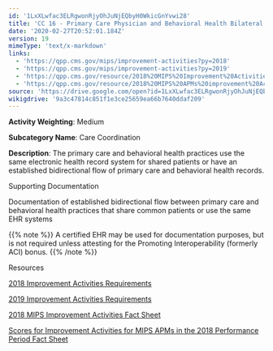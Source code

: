 ```yaml
---
id: '1LxXLwfac3ELRgwonRjyOhJuNjEQbyH0WkicGnYvwi28'
title: 'CC 16 - Primary Care Physician and Behavioral Health Bilateral Electronic Exchange of Information for Shared Patients'
date: '2020-02-27T20:52:01.184Z'
version: 19
mimeType: 'text/x-markdown'
links:
  - 'https://qpp.cms.gov/mips/improvement-activities?py=2018'
  - 'https://qpp.cms.gov/mips/improvement-activities?py=2019'
  - 'https://qpp.cms.gov/resource/2018%20MIPS%20Improvement%20Activities%20Fact%20Sheet'
  - 'https://qpp.cms.gov/resource/2018%20MIPS%20APMs%20improvement%20Activities%20scores%20fact%20sheet'
source: 'https://drive.google.com/open?id=1LxXLwfac3ELRgwonRjyOhJuNjEQbyH0WkicGnYvwi28'
wikigdrive: '9a3c47814c851f1e3ce25659ea66b7640ddaf209'
---
```

**Activity Weighting**: Medium

**Subcategory Name**: Care Coordination

**Description**: The primary care and behavioral health practices use the same electronic health record system for shared patients or have an established bidirectional flow of primary care and behavioral health records.

Supporting Documentation

Documentation of established bidirectional flow between primary care and behavioral health practices that share common patients or use the same EHR systems

{{% note %}}
A certified EHR may be used for documentation purposes, but is not required unless attesting for the Promoting Interoperability (formerly ACI) bonus.
{{% /note %}}

Resources

[2018 Improvement Activities Requirements](https://qpp.cms.gov/mips/improvement-activities?py=2018)

[2019 Improvement Activities Requirements](https://qpp.cms.gov/mips/improvement-activities?py=2019)

[2018 MIPS Improvement Activities Fact Sheet](https://qpp.cms.gov/resource/2018%20MIPS%20Improvement%20Activities%20Fact%20Sheet)

[Scores for Improvement Activities for MIPS APMs in the 2018 Performance Period Fact Sheet](https://qpp.cms.gov/resource/2018%20MIPS%20APMs%20improvement%20Activities%20scores%20fact%20sheet)
